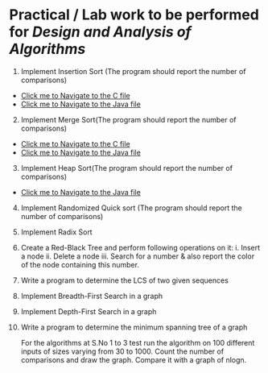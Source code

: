 # Practical / Lab work to be performed for <b><i>Design and Analysis of Algorithms </i></b>

1. Implement Insertion Sort (The program should report the number of comparisons)

- [Click me to Navigate to the C file](https://github.com/PriyanshuMallick/B.Sc.CollegeCodeBasics/blob/main/4th_Semester/Algorithms/1_insertionSort.c)
- [Click me to Navigate to the Java file](https://github.com/PriyanshuMallick/B.Sc.CollegeCodeBasics/blob/main/4th_Semester/Algorithms/$1_InsertionSort.java)

2. Implement Merge Sort(The program should report the number of comparisons)

- [Click me to Navigate to the C file](https://github.com/PriyanshuMallick/B.Sc.CollegeCodeBasics/blob/main/4th_Semester/Algorithms/1_mergeSort.c)
- [Click me to Navigate to the Java file](https://github.com/PriyanshuMallick/B.Sc.CollegeCodeBasics/blob/main/4th_Semester/Algorithms/$1_MergeSort.java)

3. Implement Heap Sort(The program should report the number of comparisons)

<!-- - [Click me to Navigate to the C file](https://github.com/PriyanshuMallick/B.Sc.CollegeCodeBasics/blob/main/4th_Semester/Algorithms/$3_HeapSort.java) -->

- [Click me to Navigate to the Java file](https://github.com/PriyanshuMallick/B.Sc.CollegeCodeBasics/blob/main/4th_Semester/Algorithms/$3_HeapSort.java)

4. Implement Randomized Quick sort (The program should report the number of comparisons)

5. Implement Radix Sort

6. Create a Red-Black Tree and perform following operations on it:
   i. Insert a node
   ii. Delete a node
   iii. Search for a number & also report the color of the node containing this number.

7. Write a program to determine the LCS of two given sequences

8. Implement Breadth-First Search in a graph

9. Implement Depth-First Search in a graph

10. Write a program to determine the minimum spanning tree of a graph

    For the algorithms at S.No 1 to 3 test run the algorithm on 100 different inputs of sizes varying from 30 to 1000. Count the number of comparisons and draw the graph. Compare it with a graph of nlogn.
